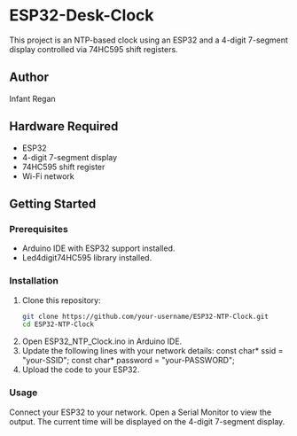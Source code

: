 # ESP32-Desk-Clock

This project is an NTP-based clock using an ESP32 and a 4-digit 7-segment display controlled via 74HC595 shift registers.

## Author
Infant Regan

## Hardware Required
- ESP32
- 4-digit 7-segment display
- 74HC595 shift register
- Wi-Fi network

## Getting Started

### Prerequisites
- Arduino IDE with ESP32 support installed.
- Led4digit74HC595 library installed.

### Installation
1. Clone this repository:
   ```sh
   git clone https://github.com/your-username/ESP32-NTP-Clock.git
   cd ESP32-NTP-Clock
2. Open ESP32_NTP_Clock.ino in Arduino IDE.
2. Update the following lines with your network details:
     const char* ssid = "your-SSID";
     const char* password = "your-PASSWORD";
3. Upload the code to your ESP32.

### Usage
Connect your ESP32 to your network.
Open a Serial Monitor to view the output.
The current time will be displayed on the 4-digit 7-segment display.
